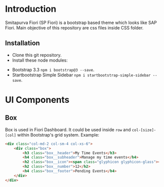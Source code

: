 # Introduction
Smitapurva Fiori (SP Fiori) is a bootstrap based theme which looks like SAP Fiori. Main objective of this repository are css files inside CSS folder.

## Installation
- Clone this git repository.
- Install these node modules:
* Bootstrap 3.3 `npm i bootstrap@3 --save`.
* Startbootstrap Simple Sidebar `npm i startbootstrap-simple-sidebar --save`.

# UI Components
## Box
Box is used in Fiori Dashboard. It could be used inside `row` and `col-[size]-[col]` within Bootstrap's grid system. Example:
```html
<div class="col-md-2 col-sm-4 col-xs-6">
    <div class="box">
        <h3 class="box__header">My Time Events</h3>
        <h4 class="box__subheader">Manage my time events</h4>
        <h2 class="box__icon"><span class="glyphicon glyphicon-glass"></span></h2>
        <h2 class="box__number">12</h2>
        <h4 class="box__footer">Pending Events</h4>
    </div>
</div>
```